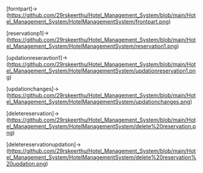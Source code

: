 [forntpart]->(https://github.com/29rskeerthu/Hotel_Management_System/blob/main/Hotel_Management_System/HotelManagementSystem/frontpart.png)

[reservationp1]->(https://github.com/29rskeerthu/Hotel_Management_System/blob/main/Hotel_Management_System/HotelManagementSystem/reservation1.png)

[updationreseravtion1]->(https://github.com/29rskeerthu/Hotel_Management_System/blob/main/Hotel_Management_System/HotelManagementSystem/updationreservation1.png)

[updationchanges]->(https://github.com/29rskeerthu/Hotel_Management_System/blob/main/Hotel_Management_System/HotelManagementSystem/updationchanges.png)

[deletereservation]->(https://github.com/29rskeerthu/Hotel_Management_System/blob/main/Hotel_Management_System/HotelManagementSystem/delete%20reservation.png)

[deletereservationupdation]->(https://github.com/29rskeerthu/Hotel_Management_System/blob/main/Hotel_Management_System/HotelManagementSystem/delete%20reservation%20updation.png)
